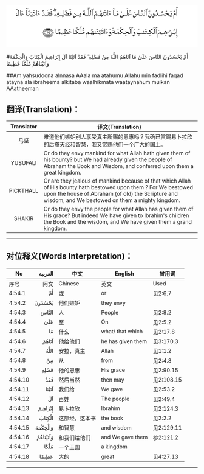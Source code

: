 ![004:054](images/004_054.gif)

#أَمْ يَحْسُدُونَ النَّاسَ عَلَىٰ مَا آتَاهُمُ اللَّهُ مِنْ فَضْلِهِ ۖ فَقَدْ آتَيْنَا آلَ إِبْرَاهِيمَ الْكِتَابَ وَالْحِكْمَةَ وَآتَيْنَاهُمْ مُلْكًا عَظِيمًا 

##Am yahsudoona alnnasa AAala ma atahumu Allahu min fadlihi faqad atayna ala ibraheema alkitaba waalhikmata waataynahum mulkan AAatheeman 

## 翻译(Translation)：

| Translator | 译文(Translation)                                            |
| :--------: | ------------------------------------------------------------ |
|    马坚    | 难道他们嫉妒别人享受真主所赐的恩惠吗？我确已赏赐易卜拉欣的后裔天经和智慧，我又赏赐他们一个广大的国土。 |
|  YUSUFALI  | Or do they envy mankind for what Allah hath given them of his bounty? but We had already given the people of Abraham the Book and Wisdom, and conferred upon them a great kingdom. |
| PICKTHALL  | Or are they jealous of mankind because of that which Allah of His bounty hath bestowed upon them ? For We bestowed upon the house of Abraham (of old) the Scripture and wisdom, and We bestowed on them a mighty kingdom. |
|   SHAKIR   | Or do they envy the people for what Allah has given them of His grace? But indeed We have given to Ibrahim's children the Book and the wisdom, and We have given them a grand kingdom. |

---

## 对位释义(Words Interpretation)：

| No   | العربية | 中文    | English | 曾用词 |
| ---- | ------: | ------- | ------- | ------ |
| 序号 |    阿文 | Chinese | 英文    | Used   |
| 4:54.1  | أَمْ       | 或             | or                | 见2:6.7    |
| 4:54.2  | يَحْسُدُونَ   | 他们嫉妒       | they envy         |            |
| 4:54.3  | النَّاسَ    | 人             | People            | 见2:8.2    |
| 4:54.4  | عَلَىٰ      | 至             | On                | 见2:5.2    |
| 4:54.5  | مَا       | 什么           | what/ that which  | 见2:17.8   |
| 4:54.6  | آتَاهُمُ    | 他给他们       | he has given them | 见3:170.3  |
| 4:54.7  | اللَّهُ     | 安拉，真主     | Allah             | 见1:1.2    |
| 4:54.8  | مِنْ       | 从             | from              | 见2:4.8    |
| 4:54.9  | فَضْلِهِ     | 他的恩惠       | His grace         | 见2:90.15  |
| 4:54.10 | فَقَدْ      | 然后当然       | then may          | 见2:108.15 |
| 4:54.11 | آتَيْنَا    | 我们给         | We gave           | 见2:53.2   |
| 4:54.12 | آلَ       | 百姓           | The people        | 见2:49.4   |
| 4:54.13 | إِبْرَاهِيمَ  | 易卜拉欣       | Ibrahim           | 见2:124.3  |
| 4:54.14 | الْكِتَابَ   | 这部经，这本书 | the book          | 见2:2.2    |
| 4:54.15 | وَالْحِكْمَةَ  | 和智慧         | and wisdom        | 见2:129.11 |
| 4:54.16 | وَآتَيْنَاهُمْ | 和我们给他们   | and We gave them  | 参2:121.2  |
| 4:54.17 | مُلْكًا     | 一个王国       | a kingdom         |            |
| 4:54.18 | عَظِيمًا    | 大的           | great             | 见4:27.13  |

---
